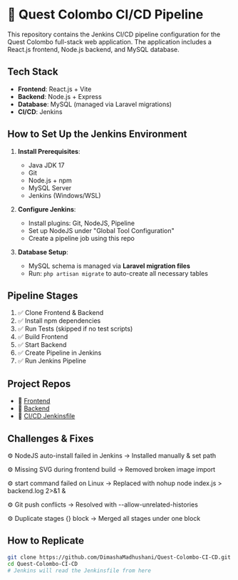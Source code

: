 # 🚀 Quest Colombo CI/CD Pipeline

This repository contains the Jenkins CI/CD pipeline configuration for the Quest Colombo full-stack web application. The application includes a React.js frontend, Node.js backend, and MySQL database.


##  Tech Stack

- **Frontend**: React.js + Vite
- **Backend**: Node.js + Express
- **Database**: MySQL (managed via Laravel migrations)
- **CI/CD**: Jenkins


##  How to Set Up the Jenkins Environment

1. **Install Prerequisites**:
   - Java JDK 17
   - Git
   - Node.js + npm
   - MySQL Server
   - Jenkins (Windows/WSL)

2. **Configure Jenkins**:
   - Install plugins: Git, NodeJS, Pipeline
   - Set up NodeJS under "Global Tool Configuration"
   - Create a pipeline job using this repo

3. **Database Setup**:
   - MySQL schema is managed via **Laravel migration files**
   - Run: `php artisan migrate` to auto-create all necessary tables


##  Pipeline Stages

1. ✅ Clone Frontend & Backend
2. ✅ Install npm dependencies
3. ✅ Run Tests (skipped if no test scripts)
4. ✅ Build Frontend
5. ✅ Start Backend
6. ✅ Create Pipeline in Jenkins
7. ✅ Run Jenkins Pipeline


##  Project Repos

- 🔗 [Frontend](https://github.com/DimashaMadhushani/Quest-Colombo-Frontend)
- 🔗 [Backend](https://github.com/DimashaMadhushani/Quest-Colombo-API)
- 🔗 [CI/CD Jenkinsfile](https://github.com/DimashaMadhushani/Quest-Colombo-CI-CD)
  

##  Challenges & Fixes

⚙️ NodeJS auto-install failed in Jenkins → Installed manually & set path

⚙️ Missing SVG during frontend build → Removed broken image import

⚙️ start command failed on Linux → Replaced with nohup node index.js > backend.log 2>&1 &

⚙️ Git push conflicts → Resolved with --allow-unrelated-histories

⚙️ Duplicate stages {} block → Merged all stages under one block


##  How to Replicate

```bash
git clone https://github.com/DimashaMadhushani/Quest-Colombo-CI-CD.git
cd Quest-Colombo-CI-CD
# Jenkins will read the Jenkinsfile from here
